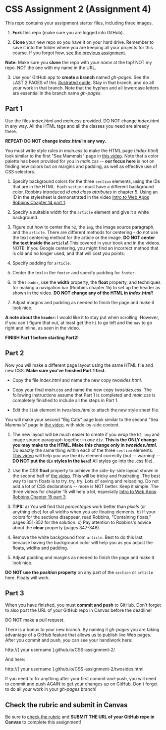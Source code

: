 # CSS Assignment 2 (Assignment 4)

This repo contains your assignment starter files, including three images.

1. **Fork** this repo (make sure you are logged into GitHub).

2. **Clone** your new repo so you have it on your hard drive. Remember to save it into the folder where you are keeping all your projects for this course. If you forgot how, [see the previous assignment](https://github.com/macloo/CSS-intro-with-GitHub-2017/blob/master/README.md).

**Note:** Make sure you **clone** the repo with *your name* at the top! NOT my repo. NOT the one with my name in the URL.

3. Use your GitHub app to **create a branch** named *gh-pages*. See the LAST 2 PAGES of this [illustrated guide](http://bit.ly/newGHapp). Stay in that branch, and do all your work in that branch. Note that the hyphen and all lowercase letters are essential in the branch name *gh-pages*.

## Part 1

Use the files *index.html* and *main.css* provided. DO NOT change *index.html* in any way. All the HTML tags and all the classes you need are already there.

**REPEAT: DO NOT change *index.html* in any way.**

You must write style rules in *main.css* to make the HTML page (*index.html*) look similar to the first "Sea Mammals" page in [this video](https://www.youtube.com/watch?v=RKXZBsOr0JM&list=PLZFU-W6LLeecJuSQh20QUU_gCmS30sLTB&index=31). Note that a color palette has been provided for you in *main.css* -- **our focus here** is not on finding new colors but on margins and padding, as well as effective use of CSS selectors.

1. Specify background colors for the three `section` elements, using the IDs that are in the HTML. Each `section` must have a different background color. Robbins introduced *id and class attributes* in chapter 5. Using an ID in the stylesheet is demonstrated in the video [Intro to Web Apps Robbins Chapter 14 part 1](https://www.youtube.com/watch?v=9saJfaXfux8&index=26&list=PLZFU-W6LLeecJuSQh20QUU_gCmS30sLTB).

2. Specify a suitable width for the `article` element and give it a white background.

3. Figure out how to center the `h2`, the `img`, the image source paragraph, and the `article`. There are different methods for centering - do not use the text centering method for the article or the image. **DO NOT center the text inside the `article`!** This covered in your book and in the videos. NOTE: If you Google centering, you might find an incorrect method that is old and no longer used, and that will cost you points.

4. Specify padding for `article`.

5. Center the text in the `footer` and specify padding for `footer`.

6. In the `header`, use the **width** property, the **float** property, and techniques for making a navigation bar (Robbins chapter 15) to set up the header as shown in the video. **DO NOT change any of the HTML in *index.html*!**

7. Adjust margins and padding as needed to finish the page and make it look nice.

**A note about the `header`:** I would like it to stay put when scrolling. However, if you can't figure that out, at least get the `h1` to go left and the `nav` to go right and inline, as seen in the video.

**FINISH Part 1 before starting Part2!**

## Part 2

Now you will make a different page layout using the same HTML file and new CSS. **Make sure you've finished Part 1 first.**

* Copy the file *index.html* and name the new copy *twosides.html*.

* Copy your final *main.css* and name the new copy *twosides.css*. The following instructions assume that Part 1 is completed and *main.css* is completely finished to include all the steps in Part 1.

* Edit the `link` element in *twosides.html* to attach the new style sheet file.

You will make your second "Big Cats" page look similar to the second "Sea Mammals" page in [the video](https://www.youtube.com/watch?v=RKXZBsOr0JM&list=PLZFU-W6LLeecJuSQh20QUU_gCmS30sLTB&index=31), with side-by-side content.

1. The new layout will be much easier to create if you *wrap* the `h2`, `img` and image source paragraph together in *one* `div`. **This is the ONLY change you may make to the HTML. Make this change only in *twosides.html*.** Do exactly the same thing within each of the three `section` elements. [This video](https://www.youtube.com/watch?v=qNdgzyIYKS0&index=10&list=PLZFU-W6LLeecJuSQh20QUU_gCmS30sLTB) will help you use the `div` element correctly (but -- warning! -- **DO NOT put the `div` styles in the `head`!** All styles go into the .css file).

2. Use the CSS **float** property to achieve the side-by-side layout shown in the second half of [the video](https://www.youtube.com/watch?v=RKXZBsOr0JM&list=PLZFU-W6LLeecJuSQh20QUU_gCmS30sLTB&index=31). This will be tricky and frustrating. The best way to learn floats is to try, try, try. Lots of saving and reloading. Do not add a lot of CSS declarations -- more is NOT better. Keep it simple. The three videos for chapter 15 will help a lot, especially [Intro to Web Apps Robbins Chapter 15 part 3](https://www.youtube.com/watch?v=cEgwqCWuJXs&list=PLZFU-W6LLeecJuSQh20QUU_gCmS30sLTB&index=30).

3. **TIPS:** a) You will find that *percentages* work better than *pixels* (or anything else) for all widths when you are floating elements. b) If your colors for the sections disappear, read Robbins, "Containing floats," pages 351-352 for the solution. c) Pay attention to Robbins's advice about the **clear** property (pages 347-348).

4. Remove the white background from `article`. Best to do this last, because having the background color will help you as you adjust the floats, widths and padding.

5. Adjust padding and margins as needed to finish the page and make it look nice.

**DO NOT use the *position* property** on any part of the `section` or `article` here. Floats will work.

## Part 3

When you have finished, you must **commit and push** to GitHub. Don't forget to also post the URL of your GitHub repo in Canvas before the deadline!

DO NOT make a pull request.

There is a bonus to your new branch. By naming it *gh-pages* you are taking advantage of a GitHub feature that allows us to publish live Web pages. After you commit and push, you can see your handiwork here:

http://[ your username ].github.io/CSS-assignment-2/

And here:

http://[ your username ].github.io/CSS-assignment-2/twosides.html

If you need to fix anything after your first commit-and-push, you will need to commit and push AGAIN to get your changes up on GitHub. Don't forget to do all your work in your *gh-pages* branch!

## Check the rubric and submit in Canvas

Be sure to [check the rubric](rubric.md) and **SUBMIT THE URL of your GitHub repo in Canvas** to complete this assignment!

